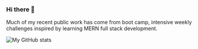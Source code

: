 ### Hi there 👋

Much of my recent public work has come from boot camp, intensive weekly challenges inspired by learning MERN full stack development.

<!--
**miacias/miacias** is a ✨ _special_ ✨ repository because its `README.md` (this file) appears on your GitHub profile.

Here are some ideas to get you started:

- 🔭 I’m currently working on ...
- 🌱 I’m currently learning ...
- 👯 I’m looking to collaborate on ...
- 🤔 I’m looking for help with ...
- 💬 Ask me about ...
- 📫 How to reach me: ...
- 😄 Pronouns: ...
- ⚡ Fun fact: ...
-->


<!--  icons-->
![My GitHub stats](https://github-readme-stats.vercel.app/api?username=miacias&show_icons=true&theme=tokyonight)
